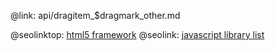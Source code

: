 @link: api/dragitem_$dragmark_other.md

@seolinktop: [html5 framework](https://webix.com)
@seolink: [javascript library list](https://webix.com/widget/list/)
